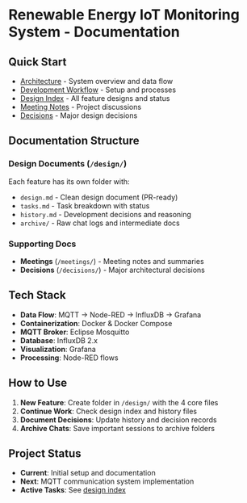 # Renewable Energy IoT Monitoring System - Documentation

## Quick Start
- [Architecture](architecture.md) - System overview and data flow
- [Development Workflow](development-workflow.md) - Setup and processes
- [Design Index](design/index.md) - All feature designs and status
- [Meeting Notes](meetings/) - Project discussions
- [Decisions](decisions/) - Major design decisions

## Documentation Structure

### Design Documents (`/design/`)
Each feature has its own folder with:
- `design.md` - Clean design document (PR-ready)
- `tasks.md` - Task breakdown with status
- `history.md` - Development decisions and reasoning
- `archive/` - Raw chat logs and intermediate docs

### Supporting Docs
- **Meetings** (`/meetings/`) - Meeting notes and summaries
- **Decisions** (`/decisions/`) - Major architectural decisions

## Tech Stack
- **Data Flow**: MQTT → Node-RED → InfluxDB → Grafana
- **Containerization**: Docker & Docker Compose
- **MQTT Broker**: Eclipse Mosquitto
- **Database**: InfluxDB 2.x
- **Visualization**: Grafana
- **Processing**: Node-RED flows

## How to Use
1. **New Feature**: Create folder in `/design/` with the 4 core files
2. **Continue Work**: Check design index and history files
3. **Document Decisions**: Update history and decision records
4. **Archive Chats**: Save important sessions to archive folders

## Project Status
- **Current**: Initial setup and documentation
- **Next**: MQTT communication system implementation
- **Active Tasks**: See [design index](design/index.md) 
